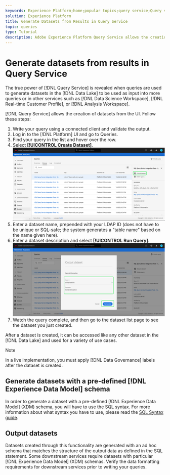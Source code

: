 ```yaml
---
keywords: Experience Platform;home;popular topics;query service;Query service;generate datasets;generate dataset;create dataset;
solution: Experience Platform
title: Generate Datasets from Results in Query Service
topic: queries
type: Tutorial
description: Adobe Experience Platform Query Service allows the creation of datasets from the UI. After a dataset is created, it can be accessed like any other dataset in the Data Lake and used for a variety of use cases. 
---
```


# Generate datasets from results in Query Service

The true power of [!DNL Query Service] is revealed when queries are used to generate datasets in the [!DNL Data Lake] to be used as input into more queries or in other services such as [!DNL Data Science Workspace], [!DNL Real-time Customer Profile], or [!DNL Analysis Workspace]. 

[!DNL Query Service] allows the creation of datasets from the UI. Follow these steps:

1. Write your query using a connected client and validate the output.
2. Log in to the [!DNL Platform] UI and go to Queries.
3. Find your query in the list and hover over the row.
4. Select **[!UICONTROL Create Dataset]**. ![Image](../images/ui/create-datasets/output-dataset.png)
5. Enter a dataset name, prepended with your LDAP ID (does not have to be unique or SQL-safe; the system generates a "table name" based on the name given here).
6. Enter a dataset description and select **[!UICONTROL Run Query]**.![Image](../images/ui/create-datasets/run-query.png)
7. Watch the query complete, and then go to the dataset list page to see the dataset you just created. 

After a dataset is created, it can be accessed like any other dataset in the [!DNL Data Lake] and used for a variety of use cases. 

>[!NOTE]
>
>In a live implementation, you must apply [!DNL Data Governance] labels after the dataset is created. 

## Generate datasets with a pre-defined [!DNL Experience Data Model] schema

In order to generate a dataset with a pre-defined [!DNL Experience Data Model] (XDM) schema, you will have to use the SQL syntax. For more information about what syntax you have to use, please read the [SQL Syntax guide](../sql/syntax.md#create-table-as-select).

## Output datasets

Datasets created through this functionality are generated with an ad hoc schema that matches the structure of the output data as defined in the SQL statement. Some downstream services require datasets with particular [!DNL Experience Data Model] (XDM) schemas. Verify the data formatting requirements for downstream services prior to writing your queries. 